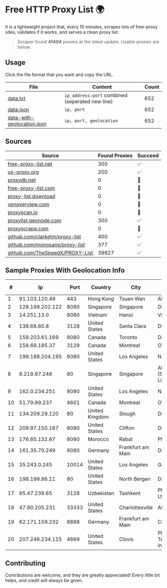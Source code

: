 
# Free HTTP Proxy List 🌍

It is a lightweight project that, every 10 minutes, scrapes lots of free-proxy sites, validates if it works, and serves a clean proxy list.


> Scraper found **41404** proxies at the latest update. Usable proxies are below.

## Usage

Click the file format that you want and copy the URL.


|File|Content|Count|
|----|-------|-----|
|[data.txt](https://raw.githubusercontent.com/themiralay/Proxy-List-World/master/data.txt)|`ip_address:port` combined (seperated new line)|652|
|[data.json](https://raw.githubusercontent.com/themiralay/Proxy-List-World/master/data.json)|`ip, port`|652|
|[data-with-geolocation.json](https://raw.githubusercontent.com/themiralay/Proxy-List-World/master/data-with-geolocation.json)|`ip, port, geolocation`|652|

## Sources

|Source|Found Proxies|Succeed|
|------|-------------|-------|
|[free-proxy-list.net](https://free-proxy-list.net)|300|✅|
|[us-proxy.org](https://www.us-proxy.org)|200|✅|
|[proxydb.net](http://proxydb.net)|0|🚫|
|[free-proxy-list.com](https://free-proxy-list.com/?page=&port=&type%5B%5D=http&type%5B%5D=https&up_time=0&search=Search)|0|🚫|
|[proxy-list.download](https://www.proxy-list.download/HTTP)|0|🚫|
|[vpnoverview.com](https://vpnoverview.com/privacy/anonymous-browsing/free-proxy-servers)|0|🚫|
|[proxyscan.io](https://www.proxyscan.io)|0|🚫|
|[proxylist.geonode.com](https://proxylist.geonode.com/api/proxy-list?limit=300&page=1&sort_by=lastChecked&sort_type=desc&protocols=http,https)|300|✅|
|[proxyscrape.com](https://api.proxyscrape.com/v2/?request=displayproxies&protocol=http&timeout=10000&country=all&ssl=all&anonymity=all)|0|🚫|
|[github.com/clarketm/proxy-list](https://raw.githubusercontent.com/clarketm/proxy-list/master/proxy-list-raw.txt)|400|✅|
|[github.com/monosans/proxy-list](https://raw.githubusercontent.com/monosans/proxy-list/main/proxies/http.txt)|377|✅|
|[github.com/TheSpeedX/PROXY-List](https://raw.githubusercontent.com/TheSpeedX/PROXY-List/master/http.txt)|39827|✅|


## Sample Proxies With Geolocation Info

|#|Ip|Port|Country|City|Internet Service Provider|
|-|--|----|-------|----|-------------------------|
|1|91.103.120.49|443|Hong Kong|Tsuen Wan|Alice Networks LTD|
|2|128.199.202.122|8080|Singapore|Singapore|DigitalOcean, LLC|
|3|14.251.13.0|8080|Vietnam|Hanoi|VNPT|
|4|138.68.60.8|3128|United States|Santa Clara|DigitalOcean, LLC|
|5|159.203.61.169|8080|Canada|Toronto|DigitalOcean, LLC|
|6|158.69.185.37|3129|Canada|Montreal|OVH SAS|
|7|199.188.204.195|8080|United States|Los Angeles|Namecheap, Inc.|
|8|8.219.97.248|80|Singapore|Singapore|Alibaba Cloud (Singapore) Private Limited|
|9|162.0.234.251|8080|United States|Los Angeles|Namecheap, Inc.|
|10|51.79.99.237|4601|Canada|Montreal|OVH SAS|
|11|134.209.29.120|80|United Kingdom|Slough|DigitalOcean, LLC|
|12|209.97.150.167|8080|United States|Clifton|DigitalOcean, LLC|
|13|176.65.132.67|8080|Morocco|Rabat|Pfcloud UG|
|14|161.35.70.249|8080|Germany|Frankfurt am Main|DigitalOcean, LLC|
|15|35.243.0.245|10014|United States|Los Angeles|Google LLC|
|16|198.199.86.11|80|United States|North Bergen|DigitalOcean, LLC|
|17|95.47.239.65|3128|Uzbekistan|Tashkent|PRO DATA-TECH Ltd.|
|18|47.90.205.231|33333|United States|Charlottesville|Alibaba.com LLC|
|19|62.171.159.232|8888|Germany|Frankfurt am Main|Contabo GmbH|
|20|207.246.234.115|4669|United States|Clovis|Plateau Telecommunications Incorporated|



## Contributing

Contributions are welcome, and they are greatly appreciated! Every
little bit helps, and credit will always be given.

